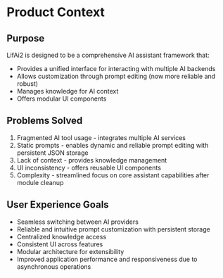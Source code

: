 # Product Context

## Purpose
LifAi2 is designed to be a comprehensive AI assistant framework that:
- Provides a unified interface for interacting with multiple AI backends
- Allows customization through prompt editing (now more reliable and robust)
- Manages knowledge for AI context
- Offers modular UI components

## Problems Solved
1. Fragmented AI tool usage - integrates multiple AI services
2. Static prompts - enables dynamic and reliable prompt editing with persistent JSON storage
3. Lack of context - provides knowledge management
4. UI inconsistency - offers reusable UI components
5. Complexity - streamlined focus on core assistant capabilities after module cleanup

## User Experience Goals
- Seamless switching between AI providers
- Reliable and intuitive prompt customization with persistent storage
- Centralized knowledge access
- Consistent UI across features
- Modular architecture for extensibility
- Improved application performance and responsiveness due to asynchronous operations

